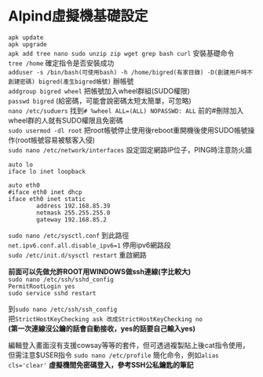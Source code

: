 **Alpind虛擬機基礎設定**
==
`apk update`  
`apk upgrade`  
`apk add tree nano sudo unzip zip wget grep bash curl` 安裝基礎命令  
`tree /home` 確定指令是否安裝成功  
`adduser -s /bin/bash(可使用bash) -h /home/bigred(有家目錄) -D(創建用戶時不創建密碼) bigred(產生bigred帳號)` 辦帳號    
`addgroup bigred wheel` 把帳號加入wheel群組(SUDO權限)     
`passwd bigred` (給密碼，可能會說密碼太短太簡單，可忽略)    
`nano /etc/suduers` 找到`# %wheel ALL=(ALL) NOPASSWD: ALL` 前的#刪除加入wheel群的人就有SUDO權限且免密碼    
`sudo usermod -dl root` 把root帳號停止使用後reboot重開機後使用SUDO帳號操作(root帳號容易被駭客入侵)    
`sudo nano /etc/network/interfaces` 設定固定網路IP位子，PING時注意防火牆    

```
auto lo   
iface lo inet loopback   

auto eth0
#iface eth0 inet dhcp
iface eth0 inet static
        address 192.168.85.39
        netmask 255.255.255.0  
        gateway 192.168.85.2  
```

`sudo nano /etc/sysctl.conf` 到此路徑  
`net.ipv6.conf.all.disable_ipv6=1` 停用ipv6網路段    
`sudo /etc/init.d/sysctl restart`  重啟網路    

**前面可以先做允許ROOT用WINDOWS做ssh連線(字比較大)**  
`sudo nano /etc/ssh/sshd_config`   
`PermitRootLogin yes`   
`sudo service sshd restart`   

到`sudo nano /etc/ssh/ssh_config`   
把`StrictHostKeyChecking ask 改成StrictHostKeyChecking no`   
**(第一次連線沒公鑰的話會自動接收，yes的話要自己輸入yes)**   

編輯登入畫面沒有支援cowsay等等的套件，但可透過複製貼上後cat指令使用，但需注意$USER指令
`sudo nano /etc/profile` 簡化命令，例如`alias cls='clear'` 
**虛擬機間免密碼登入，參考SSH公私鑰匙的筆記**
